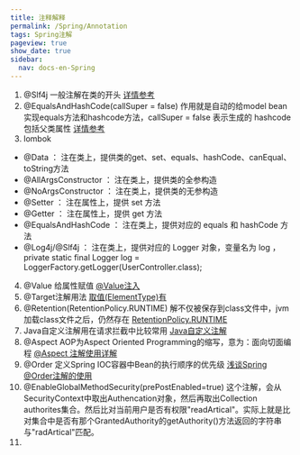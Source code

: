 ```yaml
---
title: 注释解释
permalink: /Spring/Annotation
tags: Spring注解
pageview: true
show_date: true
sidebar:
  nav: docs-en-Spring
---
```


1. @Slf4j 一般注解在类的开头 [详情参考](https://blog.csdn.net/fanrenxiang/article/details/81012803)
2. @EqualsAndHashCode(callSuper = false) 作用就是自动的给model bean实现equals方法和hashcode方法，callSuper = false 表示生成的 hashcode 包括父类属性 [详情参考](https://blog.csdn.net/qq_27093465/article/details/90056695)
3. lombok
- @Data ： 注在类上，提供类的get、set、equals、hashCode、canEqual、toString方法
- @AllArgsConstructor ： 注在类上，提供类的全参构造
- @NoArgsConstructor ： 注在类上，提供类的无参构造
- @Setter ： 注在属性上，提供 set 方法
- @Getter ： 注在属性上，提供 get 方法
- @EqualsAndHashCode ： 注在类上，提供对应的 equals 和 hashCode 方法
- @Log4j/@Slf4j ： 注在类上，提供对应的 Logger 对象，变量名为 log   ，private static final Logger log = LoggerFactory.getLogger(UserController.class);

4. @Value 给属性赋值 [@Value注入](https://www.cnblogs.com/wangbin2188/p/9014837.html)
5. @Target注解用法  [取值(ElementType)有](https://www.cnblogs.com/unknows/p/10261539.html)
6. @Retention(RetentionPolicy.RUNTIME)  解不仅被保存到class文件中，jvm加载class文件之后，仍然存在 [RetentionPolicy.RUNTIME](https://www.cnblogs.com/a8457013/p/9965551.html)
7. Java自定义注解用在请求拦截中比较常用 [Java自定义注解](https://www.cnblogs.com/jajian/p/9695055.html)
8. @Aspect AOP为Aspect Oriented Programming的缩写，意为：面向切面编程 [@Aspect 注解使用详解](https://blog.csdn.net/fz13768884254/article/details/83538709)
9. @Order 定义Spring IOC容器中Bean的执行顺序的优先级 [浅谈Spring @Order注解的使用](https://blog.csdn.net/yaomingyang/article/details/86649072)
10. @EnableGlobalMethodSecurity(prePostEnabled=true) 这个注解，会从SecurityContext中取出Authencation对象，然后再取出Collection<GrantedAuthority> authorites集合。然后比对当前用户是否有权限"readArtical"。实际上就是比对集合中是否有那个GrantedAuthority的getAuthority()方法返回的字符串与"radArtical"匹配。
11. 
